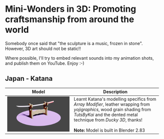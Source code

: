 # Mini-Wonders in 3D: Promoting craftsmanship from around the world
Somebody once said that "the sculpture is a music, frozen in stone". However, 3D art should not be static!!

Where possible, I'll try to embed relevant sounds into my animation shots, and publish them on YouTube. Enjoy :-)

## Japan - Katana
| Model | Description |
| --- | --- |
| ![Katana_Weapons](/images/Katana_static.png) | Learnt Katana's modelling specifics from *Array Modifier*, leather wrapping from *yojigraphics*, wood grain shading from *TutsByKai* and the dented metal technique from *Ducky 3D*, thanks! <br><br> **Note:** Model is built in Blender 2.83|

